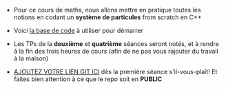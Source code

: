 - Pour ce cours de maths, nous allons mettre en pratique toutes les notions en codant un **système de particules** from scratch en C++

- Voici [la base de code](https://github.com/JulesFouchy/Particles-Starter-Template) à utiliser pour démarrer

- Les TPs de la **deuxième** et **quatrième** séances seront notés, et à rendre à la fin des trois heures de cours (afin de ne pas vous rajouter du travail à la maison)

- [AJOUTEZ VOTRE LIEN GIT ICI](https://docs.google.com/spreadsheets/d/1rY8HAro82iN7EyK2jbkAv8uNboY_8XRMfY4iy9bj7M4/edit?usp=sharing) dès la première séance s'il-vous-plaît! Et faites bien attention à ce que le repo soit en **PUBLIC**